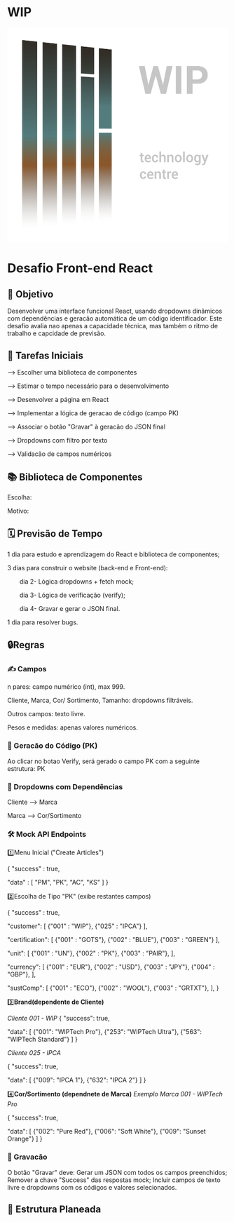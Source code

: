 # WIP
![Logo](WIP-Logo.png)

# Desafio Front-end React

## 🎯 Objetivo
Desenvolver uma interface funcional React, usando dropdowns dinâmicos com dependências e geracão automática de um código identificador. Este desafio avalia nao apenas a capacidade técnica, mas também o ritmo de trabalho e capcidade de previsão.

## 📝 Tarefas Iniciais
--> Escolher uma biblioteca de componentes 

--> Estimar o tempo necessário para o desenvolvimento

--> Desenvolver a página em React

--> Implementar a lógica de geracao de código (campo PK)

--> Associar o botão "Gravar" à geracão do JSON final

--> Dropdowns com filtro por texto

--> Validacão de campos numéricos

## 📚 Biblioteca de Componentes
Escolha: 

Motivo:

## 🗓️ Previsão de Tempo
1 dia para estudo e aprendizagem do React e biblioteca de componentes;

3 dias para construir o website (back-end e Front-end):

    dia 2- Lógica dropdowns + fetch mock;
    
    dia 3- Lógica de verificação (verify);
    
    dia 4- Gravar e gerar o JSON final.
    
1 dia para resolver bugs.

## 🔒Regras  

  ### ✍️ Campos
n pares: campo numérico (int), max 999.

Cliente, Marca, Cor/ Sortimento, Tamanho: dropdowns filtráveis.

Outros campos: texto livre.

Pesos e medidas: apenas valores numéricos.

  ### 🧩 Geracão do Código (PK)
  Ao clicar no botao Verify, será gerado o campo PK com a seguinte estrutura:
PK<Pares><Cliente><Marca><Cor><Tamanho><Certificacao>

  ### 🔽 Dropdowns com Dependências
Cliente --> Marca

Marca --> Cor/Sortimento

  ### 🛠️ Mock API Endpoints
  1️⃣Menu Inicial ("Create Articles")

{
 "success" : true,
 
 "data" : [
  "PM",
  "PK",
  "AC",
  "KS"
 ]
}

  2️⃣Escolha de Tipo "PK" (exibe restantes campos)

{
 "success" : true,
 
 "customer": [
  {"001" : "WIP"},
  {"025" : "IPCA"}
 ],
 
 "certification": [
  {"001" : "GOTS"},
  {"002" : "BLUE"},
  {"003" : "GREEN"}
 ],
 
 "unit": [
  {"001" : "UN"},
  {"002" : "PK"},
  {"003" : "PAIR"},
 ],
 
 "currency": [
  {"001" : "EUR"},
  {"002" : "USD"},
  {"003" : "JPY"},
  {"004" : "GBP"},
 ],
 
 "sustComp": [
  {"001" : "ECO"},
  {"002" : "WOOL"},
  {"003" : "GRTXT"},
 ],
}

3️⃣**Brand(dependente de Cliente)**

_Cliente 001 - WIP_
{
  "success": true,
  
  "data": [
    {"001": "WIPTech Pro"},
    {"253": "WIPTech Ultra"},
    {"563": "WIPTech Standard"}
  ]
}

_Cliente 025 - IPCA_

{
  "success": true,
  
  "data": [
    {"009": "IPCA 1"},
    {"632": "IPCA 2"}
  ]
}

4️⃣**Cor/Sortimento (dependnete de Marca)**
_Exemplo Marca 001 - WIPTech Pro_

{
  "success": true,
  
  "data": [
    {"002": "Pure Red"},
    {"006": "Soft White"},
    {"009": "Sunset Orange"}
  ]
}

  ### 💾 Gravacão
O botão "Gravar" deve:
Gerar um JSON com todos os campos preenchidos;
Remover a chave "Success" das respostas mock;
Incluir campos de texto livre e dropdowns com os códigos e valores selecionados.

## 📂 Estrutura Planeada

